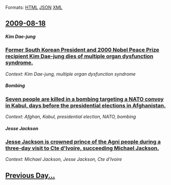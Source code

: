 
Formats: [HTML](2009/08/18/index.html)  [JSON](2009/08/18/index.json)  [XML](2009/08/18/index.xml)  

## [2009-08-18](/news/2009/08/18/index.md)

##### Kim Dae-jung
### [ Former South Korean President and 2000 Nobel Peace Prize recipient Kim Dae-jung dies of multiple organ dysfunction syndrome. ](/news/2009/08/18/former-south-korean-president-and-2000-nobel-peace-prize-recipient-kim-dae-jung-dies-of-multiple-organ-dysfunction-syndrome.md)
_Context: Kim Dae-jung, multiple organ dysfunction syndrome_

##### Bombing
### [ Seven people are killed in a bombing targeting a NATO convoy in Kabul, days before the presidential elections in Afghanistan. ](/news/2009/08/18/seven-people-are-killed-in-a-bombing-targeting-a-nato-convoy-in-kabul-days-before-the-presidential-elections-in-afghanistan.md)
_Context: Afghan, Kabul, presidential election, NATO, bombing_

##### Jesse Jackson
### [ Jesse Jackson is crowned prince of the Agni people during a three-day visit to Cte d'Ivoire, succeeding Michael Jackson. ](/news/2009/08/18/jesse-jackson-is-crowned-prince-of-the-agni-people-during-a-three-day-visit-to-cote-d-ivoire-succeeding-michael-jackson.md)
_Context: Michael Jackson, Jesse Jackson, Cte d'Ivoire_

## [Previous Day...](/news/2009/08/17/index.md)

